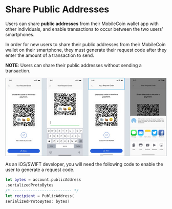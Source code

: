 # Share Public Addresses

Users can share **public addresses** from their MobileCoin wallet app with other individuals, and enable transactions to occur between the two users’ smartphones.

In order for new users to share their public addresses from their MobileCoin wallet on their smartphone, they must generate their request code after they enter the amount of a transaction to send.

**NOTE**: Users can share their public addresses without sending a transaction.

![Share public address](images/share-public-address.jpeg)

As an iOS/SWIFT developer, you will need the following code to enable the user to generate a request code.

```SWIFT
let bytes = account.publicAddress
.serializedProtoBytes
/* -------------------------- */
let recipient = PublicAddress(
serializedProtoBytes: bytes)
```
